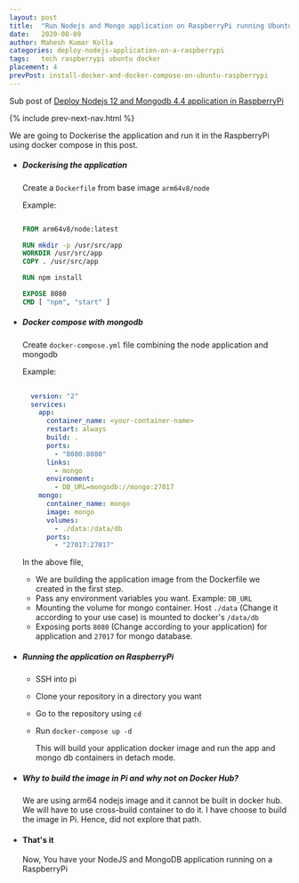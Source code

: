 ```yaml
---
layout: post
title:  "Run Nodejs and Mongo application on RaspberryPi running Ubuntu 20.04 using Docker and Docker Compose"
date:   2020-08-09
author: Mahesh Kumar Kolla
categories: deploy-nodejs-application-on-a-raspberrypi
tags:	tech raspberrypi ubuntu docker
placement: 4
prevPost: install-docker-and-docker-compose-on-ubuntu-raspberrypi  
---
```


Sub post of [Deploy Nodejs 12 and Mongodb 4.4 application in RaspberryPi](deploy-nodejs-and-mongodb-application-in-raspberrypi)

{% include prev-next-nav.html %}

We are going to Dockerise the application and run it in the RaspberryPi using docker compose in this post.


- ##### Dockerising the application

  Create a `Dockerfile` from base image `arm64v8/node`
  
  Example:
  ```dockerfile
  
  FROM arm64v8/node:latest
  
  RUN mkdir -p /usr/src/app
  WORKDIR /usr/src/app
  COPY . /usr/src/app
  
  RUN npm install
  
  EXPOSE 8080
  CMD [ "npm", "start" ]
  ``` 

- ##### Docker compose with mongodb

  Create `docker-compose.yml` file combining the node application and mongodb
  
  Example:
  ```yaml
 
    version: "2"
    services:
      app:
        container_name: <your-container-name>
        restart: always
        build: .
        ports:
          - "8080:8080" 
        links:
          - mongo
        environment:
          - DB_URL=mongodb://mongo:27017
      mongo:
        container_name: mongo
        image: mongo
        volumes:
          - ./data:/data/db
        ports:
          - "27017:27017"
  ``` 
  
  In the above file, 
  - We are building the application image from the Dockerfile we created in the first step.
  - Pass any environment variables you want. Example: `DB_URL`
  - Mounting the volume for mongo container. Host `./data` (Change it according to your use case) is mounted to docker's `/data/db`
  - Exposing ports `8080` (Change according to your application) for application and `27017` for mongo database.   

- ##### Running the application on RaspberryPi
  
  - SSH into pi
  - Clone your repository in a directory you want 
  - Go to the repository using `cd`
  - Run `docker-compose up -d`
    
    This will build your application docker image and run the app and mongo db containers in detach mode.
    

- ##### Why to build the image in Pi and why not on Docker Hub?
  
  We are using arm64 nodejs image and it cannot be built in docker hub. 
  We will have to use cross-build container to do it. I have choose to build the image in Pi.
  Hence, did not explore that path.         

- #### That's it
  
  Now, You have your NodeJS and MongoDB application running on a RaspberryPi
